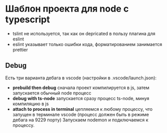# Шаблон проекта для node с typescript

- tslint не используется, так как он depricated в пользу плагина для eslint
- eslint указывает только ошибки кода, форматированием занимается prettier

## Debug

Есть три варианта дебага в vscode (настройки в .vscode/launch.json):

- **prebuild then debug** сначала проект компилируется в js, затем запускается обычный node процесс
- **debug with ts-node** запускается сразу процесс ts-node, минуя компиляцию в js
- **attach to process in terminal** цепляемся к любому процессу, что запущен в терминале vscode (процесс должен быть в режиме дебага на 9229 порту)
  Запускаем nodemon и подключаемся к процессу.
